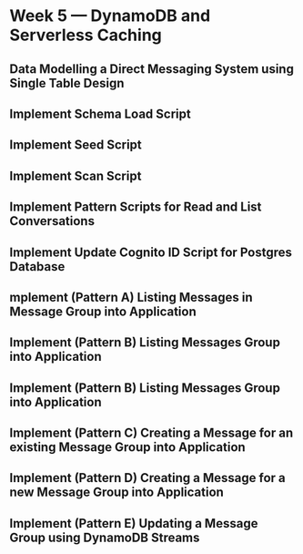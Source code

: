 # Week 5 — DynamoDB and Serverless Caching

## Data Modelling a Direct Messaging System using Single Table Design

## 	Implement Schema Load Script

## 	Implement Seed Script

## Implement Scan Script

## Implement Pattern Scripts for Read and List Conversations

## Implement Update Cognito ID Script for Postgres Database

## mplement (Pattern A) Listing Messages in Message Group into Application

## 	Implement (Pattern B) Listing Messages Group into Application

## Implement (Pattern B) Listing Messages Group into Application

## Implement (Pattern C) Creating a Message for an existing Message Group into Application

## Implement (Pattern D) Creating a Message for a new Message Group into Application

## Implement (Pattern E) Updating a Message Group using DynamoDB Streams
